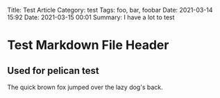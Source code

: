Title: Test Article
Category: test
Tags: foo, bar, foobar
Date: 2021-03-14 15:92
Date: 2021-03-15 00:01
Summary: I have a lot to test

Test Markdown File Header
=========================

Used for pelican test
---------------------

The quick brown fox jumped over the lazy dog's back.
